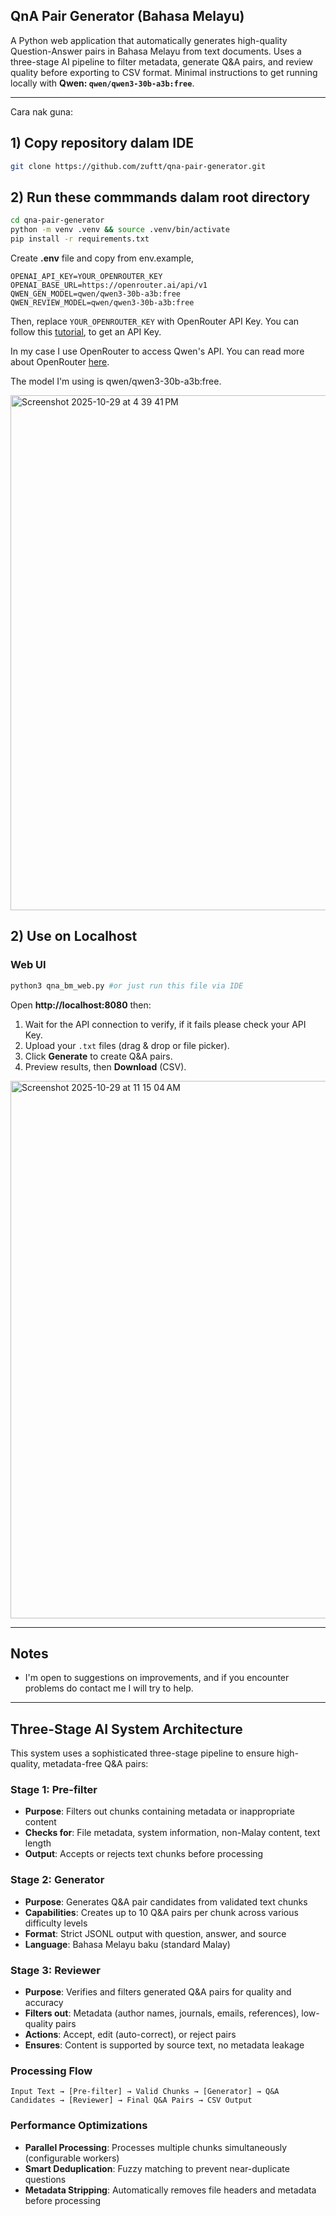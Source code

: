 ## QnA Pair Generator (Bahasa Melayu)

A Python web application that automatically generates high-quality Question-Answer pairs in Bahasa Melayu from text documents. Uses a three-stage AI pipeline to filter metadata, generate Q&A pairs, and review quality before exporting to CSV format. 
Minimal instructions to get running locally with **Qwen: `qwen/qwen3-30b-a3b:free`**.

---
Cara nak guna:

## 1) Copy repository dalam IDE
```bash
git clone https://github.com/zuftt/qna-pair-generator.git
```

## 2) Run these commmands dalam root directory
```bash
cd qna-pair-generator
python -m venv .venv && source .venv/bin/activate
pip install -r requirements.txt
```
Create **.env** file and copy from env.example,
```dotenv
OPENAI_API_KEY=YOUR_OPENROUTER_KEY
OPENAI_BASE_URL=https://openrouter.ai/api/v1
QWEN_GEN_MODEL=qwen/qwen3-30b-a3b:free
QWEN_REVIEW_MODEL=qwen/qwen3-30b-a3b:free
```
Then, replace  `YOUR_OPENROUTER_KEY` with OpenRouter API Key.
You can follow this [tutorial](https://www.youtube.com/watch?v=QINOR9fATxY), to get an API Key.

In my case I use OpenRouter to access Qwen's API. You can read more about OpenRouter [here](https://openrouter.ai/).

The model I'm using is qwen/qwen3-30b-a3b:free.

<img width="1470" height="824" alt="Screenshot 2025-10-29 at 4 39 41 PM" src="https://github.com/user-attachments/assets/0a700ee0-d450-4178-afcb-d8ce4bf27a27" />


## 2) Use on Localhost
### Web UI
```bash
python3 qna_bm_web.py #or just run this file via IDE
```
Open **http://localhost:8080** then:
1. Wait for the API connection to verify, if it fails please check your API Key.
2. Upload your `.txt` files (drag & drop or file picker).
3. Click **Generate** to create Q&A pairs.
4. Preview results, then **Download** (CSV).
   
<img width="1322" height="860" alt="Screenshot 2025-10-29 at 11 15 04 AM" src="https://github.com/user-attachments/assets/184bdb4a-1a76-4a69-a1c9-be6e907a1efd" />

---

## Notes
- I'm open to suggestions on improvements, and if you encounter problems do contact me I will try to help.

---

## Three-Stage AI System Architecture

This system uses a sophisticated three-stage pipeline to ensure high-quality, metadata-free Q&A pairs:

### Stage 1: Pre-filter 
- **Purpose**: Filters out chunks containing metadata or inappropriate content
- **Checks for**: File metadata, system information, non-Malay content, text length
- **Output**: Accepts or rejects text chunks before processing

### Stage 2: Generator 
- **Purpose**: Generates Q&A pair candidates from validated text chunks
- **Capabilities**: Creates up to 10 Q&A pairs per chunk across various difficulty levels
- **Format**: Strict JSONL output with question, answer, and source
- **Language**: Bahasa Melayu baku (standard Malay)

### Stage 3: Reviewer 
- **Purpose**: Verifies and filters generated Q&A pairs for quality and accuracy
- **Filters out**: Metadata (author names, journals, emails, references), low-quality pairs
- **Actions**: Accept, edit (auto-correct), or reject pairs
- **Ensures**: Content is supported by source text, no metadata leakage

### Processing Flow
```
Input Text → [Pre-filter] → Valid Chunks → [Generator] → Q&A Candidates → [Reviewer] → Final Q&A Pairs → CSV Output
```

### Performance Optimizations
- **Parallel Processing**: Processes multiple chunks simultaneously (configurable workers)
- **Smart Deduplication**: Fuzzy matching to prevent near-duplicate questions
- **Metadata Stripping**: Automatically removes file headers and metadata before processing 
